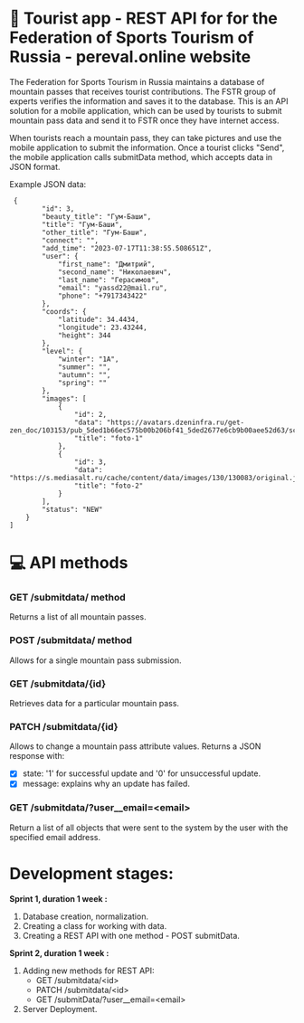 # :sunrise_over_mountains: Tourist app - REST API for for the Federation of Sports Tourism of Russia - pereval.online website
The Federation for Sports Tourism in Russia maintains a database of mountain passes that receives tourist contributions. The FSTR group of experts verifies the information and saves it to the database. This is an API solution for a mobile application, which can be used by tourists to submit mountain pass data and send it to FSTR once they have internet access.

When tourists reach a mountain pass, they can take pictures and use the mobile application to submit the information. Once a tourist clicks "Send", the mobile application calls submitData method, which accepts data in JSON format.

Example JSON data:
```
 {
        "id": 3,
        "beauty_title": "Гум-Баши",
        "title": "Гум-Баши",
        "other_title": "Гум-Баши",
        "connect": "",
        "add_time": "2023-07-17T11:38:55.508651Z",
        "user": {
            "first_name": "Дмитрий",
            "second_name": "Николаевич",
            "last_name": "Герасимов",
            "email": "yassd22@mail.ru",
            "phone": "+7917343422"
        },
        "coords": {
            "latitude": 34.4434,
            "longitude": 23.43244,
            "height": 344
        },
        "level": {
            "winter": "1A",
            "summer": "",
            "autumn": "",
            "spring": ""
        },
        "images": [
            {
                "id": 2,
                "data": "https://avatars.dzeninfra.ru/get-zen_doc/103153/pub_5ded1b66ec575b00b206bf41_5ded2677e6cb9b00aee52d63/scale_1200",
                "title": "foto-1"
            },
            {
                "id": 3,
                "data": "https://s.mediasalt.ru/cache/content/data/images/130/130083/original.jpg",
                "title": "foto-2"
            }
        ],
        "status": "NEW"
    }
]
```
# :computer: API methods
### GET /submitdata/ method
Returns a list of all mountain passes.
### POST /submitdata/ method
Allows for a single mountain pass submission.
### GET /submitdata/{id}
Retrieves data for a particular mountain pass.
### PATCH /submitdata/{id}
Allows to change a mountain pass attribute values. Returns a JSON response with:
- [X] state: '1' for successful update and '0' for unsuccessful update.
- [X] message: explains why an update has failed.
### GET /submitdata/?user__email=\<email> 
Return a list of all objects that were sent to the system by the user with the specified email address.
# Development stages:
**Sprint 1, duration 1 week :**
1. Database creation, normalization.
2. Creating a class for working with data.
3. Creating a REST API with one method - POST submitData.

**Sprint 2, duration 1 week :**
1. Adding new methods for REST API:
   - GET /submitdata/\<id>
   - PATCH /submitdata/\<id>
   - GET /submitData/?user__email=\<email>
2. Server Deployment.
